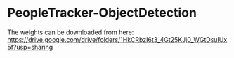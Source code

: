 # PeopleTracker-ObjectDetection
The weights can be downloaded from here: https://drive.google.com/drive/folders/1HkCRbzI6t3_4Gt25KJj0_WGtDsuIUx5f?usp=sharing
